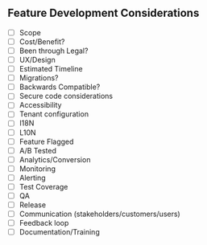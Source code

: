 ## Feature Development Considerations

- [ ] Scope
- [ ] Cost/Benefit?
- [ ] Been through Legal?
- [ ] UX/Design
- [ ] Estimated Timeline
- [ ] Migrations?
- [ ] Backwards Compatible?
- [ ] Secure code considerations
- [ ] Accessibility
- [ ] Tenant configuration
- [ ] I18N
- [ ] L10N
- [ ] Feature Flagged
- [ ] A/B Tested
- [ ] Analytics/Conversion
- [ ] Monitoring
- [ ] Alerting
- [ ] Test Coverage
- [ ] QA
- [ ] Release
- [ ] Communication (stakeholders/customers/users)
- [ ] Feedback loop
- [ ] Documentation/Training